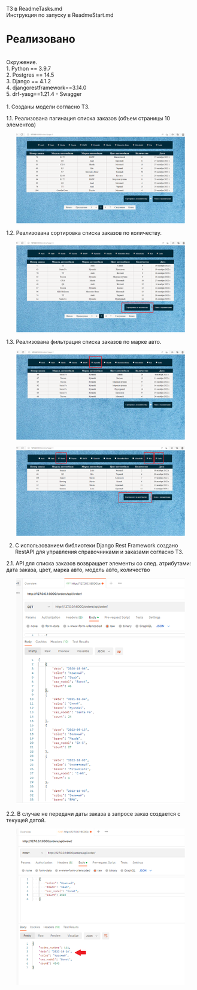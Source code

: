 ТЗ в ReadmeTasks.md<br>
Инструкция по запуску в ReadmeStart.md<br>

<h1>Реализовано</h1>
<br>
Окружение.<br>
1. Python == 3.9.7<br>
2. Postgres == 14.5<br>
3. Django == 4.1.2<br>
4. djangorestframework==3.14.0<br>
5. drf-yasg==1.21.4 - Swagger
<br><br>
1. Созданы модели согласно ТЗ.<br>

1.1. Реализована пагинация списка заказов (объем страницы 10 элементов)
<p align="center">
<img src="https://github.com/zorokonStepan/CarDealer_DjangoDRFOpenApiSwagger/raw/main/img_git/pag1.png" width="450"
title="pagination">
</p>

1.2. Реализована сортировка списка заказов по количеству.
<p align="center">
<img src="https://github.com/zorokonStepan/CarDealer_DjangoDRFOpenApiSwagger/raw/main/img_git/sort_cnt.png" width="450"
title="count sorted">
</p>

1.3. Реализована фильтрация списка заказов по марке авто.
<p align="center">
<img src="https://github.com/zorokonStepan/CarDealer_DjangoDRFOpenApiSwagger/raw/main/img_git/sort_brand1.png" width="450"
title="brand sorted">
</p>

<p align="center">
<img src="https://github.com/zorokonStepan/CarDealer_DjangoDRFOpenApiSwagger/raw/main/img_git/sort_brand2.png" width="450"
title="brand sorted">
</p>

2. С использованием библиотеки Django Rest Framework создано RestAPI для управления справочниками и заказами согласно ТЗ.<br>

2.1. API для списка заказов возвращает элементы со след. атрибутами: дата заказа, цвет, марка авто, модель авто, количество
<p align="center">
<img src="https://github.com/zorokonStepan/CarDealer_DjangoDRFOpenApiSwagger/raw/main/img_git/api/api_get.png" width="450"
title="api_get">
</p>

2.2. В случае не передачи даты заказа в запросе заказ создается с текущей датой.
<p align="center">
<img src="https://github.com/zorokonStepan/CarDealer_DjangoDRFOpenApiSwagger/raw/main/img_git/api/api_post.png" width="450"
title="api_post">
</p>


